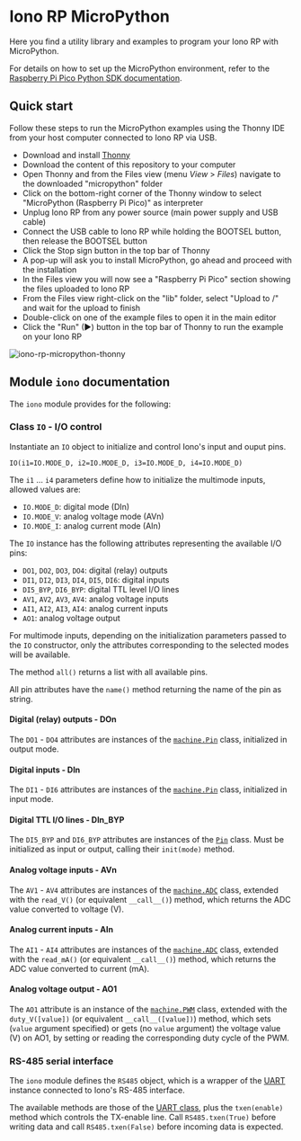 # Iono RP MicroPython

Here you find a utility library and examples to program your Iono RP with MicroPython.

For details on how to set up the MicroPython environment, refer to the [Raspberry Pi Pico Python SDK documentation](https://datasheets.raspberrypi.org/pico/raspberry-pi-pico-python-sdk.pdf).

## Quick start

Follow these steps to run the MicroPython examples using the Thonny IDE from your host computer connected to Iono RP via USB.

- Download and install [Thonny](https://thonny.org/)
- Download the content of this repository to your computer
- Open Thonny and from the Files view (menu *View* > *Files*) navigate to the downloaded "micropython" folder
- Click on the bottom-right corner of the Thonny window to select "MicroPython (Raspberry Pi Pico)" as interpreter
- Unplug Iono RP from any power source (main power supply and USB cable)
- Connect the USB cable to Iono RP while holding the BOOTSEL button, then release the BOOTSEL button
- Click the Stop sign button in the top bar of Thonny
- A pop-up will ask you to install MicroPython, go ahead and proceed with the installation
- In the Files view you will now see a "Raspberry Pi Pico" section showing the files uploaded to Iono RP
- From the Files view right-click on the "lib" folder, select "Upload to /" and wait for the upload to finish
- Double-click on one of the example files to open it in the main editor
- Click the "Run" (&#9658;) button in the top bar of Thonny to run the example on your Iono RP

![iono-rp-micropython-thonny](https://user-images.githubusercontent.com/6586434/129718440-782360e6-1c07-43a6-9974-849b64ec1c5f.png)

## Module `iono` documentation

The `iono` module provides for the following:

### Class `IO` - I/O control

Instantiate an `IO` object to initialize and control Iono's input and ouput pins.

`IO(i1=IO.MODE_D, i2=IO.MODE_D, i3=IO.MODE_D, i4=IO.MODE_D)`

The `i1` ... `i4` parameters define how to initialize the multimode inputs, allowed values are:
- `IO.MODE_D`: digital mode (DIn)
- `IO.MODE_V`: analog voltage mode (AVn)
- `IO.MODE_I`: analog current mode (AIn)

The `IO` instance has the following attributes representing the available I/O pins:

- `DO1`, `DO2`, `DO3`, `DO4`: digital (relay) outputs
- `DI1`, `DI2`, `DI3`, `DI4`, `DI5`, `DI6`: digital inputs
- `DI5_BYP`, `DI6_BYP`: digital TTL level I/O lines
- `AV1`, `AV2`, `AV3`, `AV4`: analog voltage inputs
- `AI1`, `AI2`, `AI3`, `AI4`: analog current inputs
- `AO1`: analog voltage output

For multimode inputs, depending on the initialization parameters passed to the `IO` constructor, only the attributes corresponding to the selected modes will be available.

The method `all()` returns a list with all available pins.

All pin attributes have the `name()` method returning the name of the pin as string.

#### Digital (relay) outputs - DOn
The `DO1` - `DO4` attributes are instances of the [`machine.Pin`](https://docs.micropython.org/en/latest/library/machine.Pin.html) class, initialized in output mode.

#### Digital inputs - DIn
The `DI1` - `DI6` attributes are instances of the [`machine.Pin`](https://docs.micropython.org/en/latest/library/machine.Pin.html) class, initialized in input mode.

#### Digital TTL I/O lines - DIn_BYP
The `DI5_BYP` and `DI6_BYP` attributes are instances of the [`Pin`](https://docs.micropython.org/en/latest/library/machine.Pin.html) class. Must be initialized as input or output, calling their `init(mode)` method.

#### Analog voltage inputs - AVn
The `AV1` - `AV4` attributes are instances of the [`machine.ADC`](https://docs.micropython.org/en/latest/library/machine.ADC.html) class, extended with the `read_V()` (or equivalent `__call__()`) method, which returns the ADC value converted to voltage (V).

#### Analog current inputs - AIn
The `AI1` - `AI4` attributes are instances of the [`machine.ADC`](https://docs.micropython.org/en/latest/library/machine.ADC.html) class, extended with the `read_mA()` (or equivalent `__call__()`) method, which returns the ADC value converted to current (mA).

#### Analog voltage output - AO1
The `AO1` attribute is an instance of the [`machine.PWM`](https://docs.micropython.org/en/latest/library/machine.PWM.html) class, extended with the `duty_V([value])` (or equivalent `__call__([value])`) method, which sets (`value` argument specified) or gets (no `value` argument) the voltage value (V) on AO1, by setting or reading the corresponding duty cycle of the PWM.

### RS-485 serial interface

The `iono` module defines the `RS485` object, which is a wrapper of the [UART](https://docs.micropython.org/en/latest/library/machine.UART.html) instance connected to Iono's RS-485 interface.

The available methods are those of the [UART class](https://docs.micropython.org/en/latest/library/machine.UART.html#methods), plus the `txen(enable)` method which controls the TX-enable line. Call `RS485.txen(True)` before writing data and call `RS485.txen(False)` before incoming data is expected.
